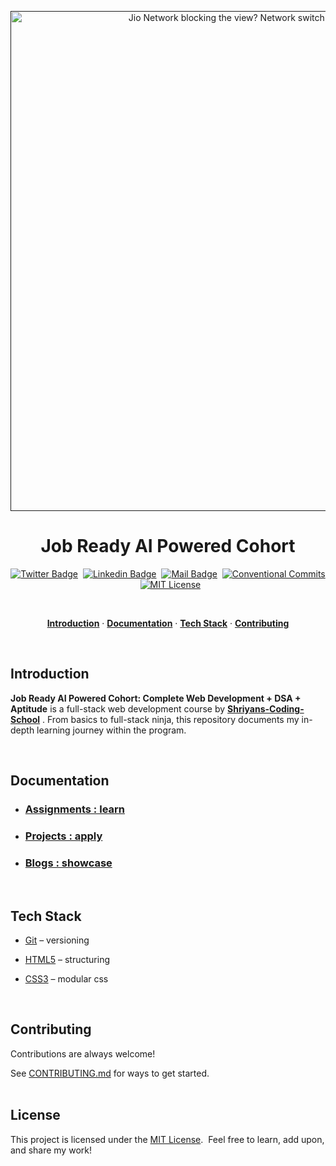 <a href="">
  <p align=center>
    <img width = "800px" alt="Jio Network blocking the view? Network switch reveals the magic!" src="./assets/chai-cohort.png">
  <p>
</a>
<h1 align="center">Job Ready AI Powered Cohort</h1>

<!-- Social Media Links -->
<div align= center>

[![Twitter Badge](https://img.shields.io/badge/-@devwithjay-1ca0f1?style=social&labelColor=red&logo=x&logoColor=black&link=https://twitter.com/devwithjay)]()&nbsp;&nbsp;[![Linkedin Badge](https://img.shields.io/badge/@devwithjay-0e76a8)](linkedin.com/in/saikat-dutta-1a952020a)&nbsp;&nbsp;[![Mail Badge](https://img.shields.io/badge/-hello@devwithjay.com-c0392b?style=flat&labelColor=c0392b&logo=gmail&logoColor=pink)](mailto:)&nbsp;&nbsp;[![Conventional Commits](https://img.shields.io/badge/Conventional%20Commits-1.0.0-%23FE5196?logo=conventionalcommits&logoColor=white)](https://conventionalcommits.org)&nbsp;&nbsp;[![MIT License](https://img.shields.io/badge/License-MIT-green.svg)](https://choosealicense.com/licenses/mit/)

</div>

<br>

<p align="center">
  <a href="#introduction"><strong>Introduction</strong></a> ·
  <a href="#documentation"><strong>Documentation</strong></a> ·
  <a href="#tech-stack"><strong>Tech Stack</strong></a> · 
  <a href="#contributing"><strong>Contributing</strong></a> 
</p>
</br>

## Introduction

**Job Ready AI Powered Cohort: Complete Web Development + DSA + Aptitude** is a full-stack web development course by **[Shriyans-Coding-School](https://www.youtube.com/@sheryians)** . From basics to full-stack ninja, this repository documents my in-depth learning journey within the program.

</br>

## Documentation

- ### [Assignments : learn](./assignments/README.md)

- ### [Projects : apply](./projects/README.md)

- ### [Blogs : showcase](./blogs/README.md)
</br>

## Tech Stack

- [Git](https://git-scm.com/) – versioning

- [HTML5](https://developer.mozilla.org/en-US/docs/Web/HTML) – structuring

- [CSS3](https://developer.mozilla.org/en-US/docs/Web/CSS) – modular css

</br>

## Contributing

Contributions are always welcome!

See [CONTRIBUTING.md](./CONTRIBUTING.md) for ways to get started.
</br></br>

## License

This project is licensed under the [MIT License](./LICENSE). &nbsp;Feel free to learn, add upon, and share my work!